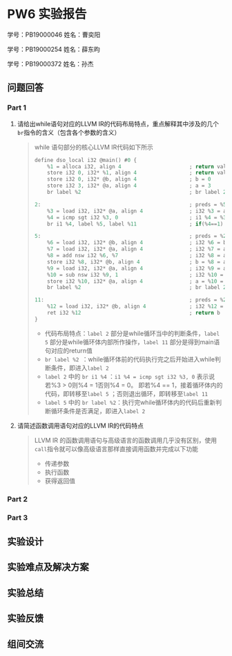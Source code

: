 # PW6 实验报告

学号：PB19000046    姓名：曹奕阳

学号：PB19000254    姓名：薛东昀

学号：PB19000372    姓名：孙杰



## 问题回答

### Part 1

1. 请给出while语句对应的LLVM IR的代码布局特点，重点解释其中涉及的几个`br`指令的含义（包含各个参数的含义）

   > while 语句部分的核心LLVM IR代码如下所示
   >
   > ```c
   > define dso_local i32 @main() #0 {
   >     %1 = alloca i32, align 4                      ; return value of main()
   >     store i32 0, i32* %1, align 4                 ; return value of main() = 0
   >     store i32 0, i32* @b, align 4                 ; b = 0
   >     store i32 3, i32* @a, align 4                 ; a = 3
   >     br label %2                                   ; br label 2
   > 
   > 2:                                                ; preds = %5, %0
   >     %3 = load i32, i32* @a, align 4               ; i32 %3 = a
   >     %4 = icmp sgt i32 %3, 0                       ; i1 %4 = %3>0
   >     br i1 %4, label %5, label %11                 ; if(%4==1) br label 5; else br label 11
   > 
   > 5:                                                ; preds = %2
   >     %6 = load i32, i32* @b, align 4               ; i32 %6 = b
   >     %7 = load i32, i32* @a, align 4               ; i32 %7 = a
   >     %8 = add nsw i32 %6, %7                       ; i32 %8 = a + b
   >     store i32 %8, i32* @b, align 4                ; b = %8 = a+b
   >     %9 = load i32, i32* @a, align 4               ; i32 %9 = a
   >     %10 = sub nsw i32 %9, 1                       ; i32 %10 = %9-1 = a-1
   >     store i32 %10, i32* @a, align 4               ; a = %10 = a-1
   >     br label %2                                   ; br label 2
   > 
   > 11:                                               ; preds = %2
   >     %12 = load i32, i32* @b, align 4              ; i32 %12 = b
   >     ret i32 %12                                   ; return b
   > }
   > ```
   >
   > - 代码布局特点：`label 2` 部分是while循环当中的判断条件，`label 5` 部分是while循环体内部所作操作，`label 11` 部分是得到main语句对应的return值
   > - `br label %2 `：while循环体前的代码执行完之后开始进入while判断条件，即进入`label 2`
   > - `label 2` 中的 `br i1 %4` ：`i1 %4 = icmp sgt i32 %3, 0` 表示说若%3 > 0则%4 = 1否则%4 = 0。 即若%4 == 1，接着循环体内的代码，即转移至`label 5` ；否则退出循环，即转移至`label 11`
   > - `label 5` 中的 `br label %2`：执行完while循环体内的代码后重新判断循环条件是否满足，即进入`label 2`

2. 请简述函数调用语句对应的LLVM IR的代码特点

   > LLVM IR 的函数调用语句与高级语言的函数调用几乎没有区别，使用`call`指令就可以像高级语言那样直接调用函数并完成以下功能
   >
   > - 传递参数
   > - 执行函数
   > - 获得返回值

### Part 2



### Part 3



## 实验设计



## 实验难点及解决方案



## 实验总结



## 实验反馈



## 组间交流

